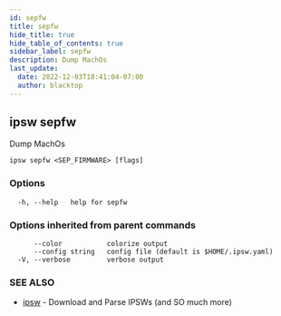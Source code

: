 ```yaml
---
id: sepfw
title: sepfw
hide_title: true
hide_table_of_contents: true
sidebar_label: sepfw
description: Dump MachOs
last_update:
  date: 2022-12-03T18:41:04-07:00
  author: blacktop
---
```

## ipsw sepfw

Dump MachOs

```
ipsw sepfw <SEP_FIRMWARE> [flags]
```

### Options

```
  -h, --help   help for sepfw
```

### Options inherited from parent commands

```
      --color           colorize output
      --config string   config file (default is $HOME/.ipsw.yaml)
  -V, --verbose         verbose output
```

### SEE ALSO

* [ipsw](/docs/cli/ipsw)	 - Download and Parse IPSWs (and SO much more)

